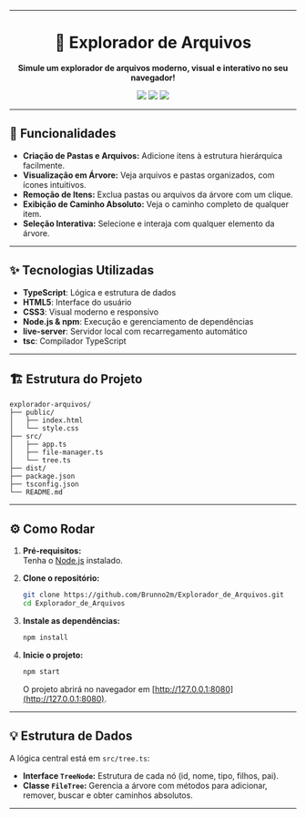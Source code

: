 

---

<div align="center">
  <h1>📁 Explorador de Arquivos</h1>
  <p>
    <strong>Simule um explorador de arquivos moderno, visual e interativo no seu navegador!</strong>
  </p>
  <img src="https://img.shields.io/badge/TypeScript-3178c6?style=for-the-badge&logo=typescript&logoColor=white" />
  <img src="https://img.shields.io/badge/HTML5-e34f26?style=for-the-badge&logo=html5&logoColor=white" />
  <img src="https://img.shields.io/badge/CSS3-1572b6?style=for-the-badge&logo=css3&logoColor=white" />
</div>

---

## 🚀 Funcionalidades

- **Criação de Pastas e Arquivos:** Adicione itens à estrutura hierárquica facilmente.
- **Visualização em Árvore:** Veja arquivos e pastas organizados, com ícones intuitivos.
- **Remoção de Itens:** Exclua pastas ou arquivos da árvore com um clique.
- **Exibição de Caminho Absoluto:** Veja o caminho completo de qualquer item.
- **Seleção Interativa:** Selecione e interaja com qualquer elemento da árvore.

---

## ✨ Tecnologias Utilizadas

- **TypeScript**: Lógica e estrutura de dados
- **HTML5**: Interface do usuário
- **CSS3**: Visual moderno e responsivo
- **Node.js & npm**: Execução e gerenciamento de dependências
- **live-server**: Servidor local com recarregamento automático
- **tsc**: Compilador TypeScript

---

## 🏗️ Estrutura do Projeto

```plaintext
explorador-arquivos/
├── public/
│   ├── index.html
│   └── style.css
├── src/
│   ├── app.ts
│   ├── file-manager.ts
│   └── tree.ts
├── dist/
├── package.json
├── tsconfig.json
└── README.md
```

---

## ⚙️ Como Rodar

1. **Pré-requisitos:**  
   Tenha o [Node.js](https://nodejs.org/) instalado.

2. **Clone o repositório:**
   ```bash
   git clone https://github.com/Brunno2m/Explorador_de_Arquivos.git
   cd Explorador_de_Arquivos
   ```

3. **Instale as dependências:**
   ```bash
   npm install
   ```

4. **Inicie o projeto:**
   ```bash
   npm start
   ```
   O projeto abrirá no navegador em [http://127.0.0.1:8080](http://127.0.0.1:8080).

---

## 💡 Estrutura de Dados

A lógica central está em `src/tree.ts`:

- **Interface `TreeNode`:** Estrutura de cada nó (id, nome, tipo, filhos, pai).
- **Classe `FileTree`:** Gerencia a árvore com métodos para adicionar, remover, buscar e obter caminhos absolutos.

---




